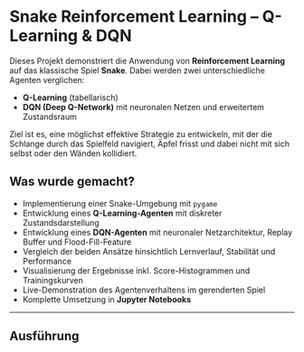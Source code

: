 # Snake Reinforcement Learning – Q-Learning & DQN

Dieses Projekt demonstriert die Anwendung von **Reinforcement Learning** auf das klassische Spiel **Snake**. Dabei werden zwei unterschiedliche Agenten verglichen:

- **Q-Learning** (tabellarisch)
- **DQN (Deep Q-Network)** mit neuronalen Netzen und erweitertem Zustandsraum

Ziel ist es, eine möglichst effektive Strategie zu entwickeln, mit der die Schlange durch das Spielfeld navigiert, Äpfel frisst und dabei nicht mit sich selbst oder den Wänden kollidiert.

## Was wurde gemacht?

- Implementierung einer Snake-Umgebung mit `pygame`
- Entwicklung eines **Q-Learning-Agenten** mit diskreter Zustandsdarstellung
- Entwicklung eines **DQN-Agenten** mit neuronaler Netzarchitektur, Replay Buffer und Flood-Fill-Feature
- Vergleich der beiden Ansätze hinsichtlich Lernverlauf, Stabilität und Performance
- Visualisierung der Ergebnisse inkl. Score-Histogrammen und Trainingskurven
- Live-Demonstration des Agentenverhaltens im gerenderten Spiel
- Komplette Umsetzung in **Jupyter Notebooks**

---

## Ausführung
